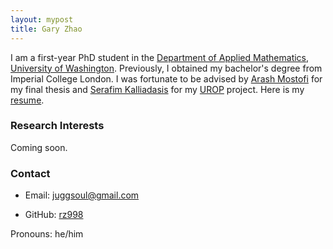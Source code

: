 ```yaml
---
layout: mypost
title: Gary Zhao
---
```


I am a first-year PhD student in the [Department of Applied Mathematics, University of Washington](https://amath.washington.edu/). Previously, I obtained my bachelor's degree from Imperial College London. I was fortunate to be advised by [Arash Mostofi](http://www.mostofigroup.org/) for my final thesis and [Serafim Kalliadasis](https://www.imperial.ac.uk/complex-multiscale-systems/) for my [UROP](https://www.imperial.ac.uk/urop) project. Here is my [resume](https://www.overleaf.com/project/5f85de481418a800016a7bf8).

### Research Interests
Coming soon.

### Contact

- Email: juggsoul@gmail.com

- GitHub: [rz998](https://github.com/rz998)

 Pronouns: he/him


